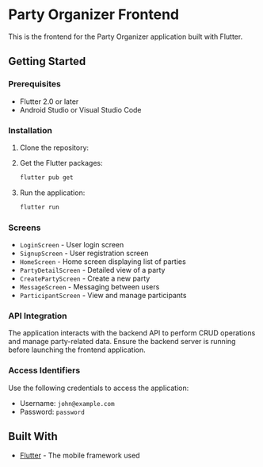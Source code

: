 # Party Organizer Frontend

This is the frontend for the Party Organizer application built with Flutter.

## Getting Started

### Prerequisites

- Flutter 2.0 or later
- Android Studio or Visual Studio Code

### Installation

1. Clone the repository:
 

2. Get the Flutter packages:
    ```sh
    flutter pub get
    ```

3. Run the application:
    ```sh
    flutter run
    ```

### Screens

- `LoginScreen` - User login screen
- `SignupScreen` - User registration screen
- `HomeScreen` - Home screen displaying list of parties
- `PartyDetailScreen` - Detailed view of a party
- `CreatePartyScreen` - Create a new party
- `MessageScreen` - Messaging between users
- `ParticipantScreen` - View and manage participants

### API Integration

The application interacts with the backend API to perform CRUD operations and manage party-related data. Ensure the backend server is running before launching the frontend application.

### Access Identifiers

Use the following credentials to access the application:

- Username: `john@example.com`
- Password: `password`

## Built With

- [Flutter](https://flutter.dev/) - The mobile framework used

